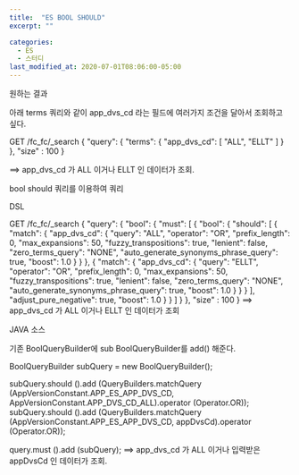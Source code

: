 ```yaml
---
title:  "ES BOOL SHOULD"
excerpt: ""

categories:
  - ES
  - 스터디
last_modified_at: 2020-07-01T08:06:00-05:00
---
```



원하는 결과


아래 terms 쿼리와 같이 app_dvs_cd 라는 필드에 여러가지 조건을 달아서 조회하고 싶다.

GET /fc_fc/_search
{ 
  "query": {
    "terms": {
      "app_dvs_cd": [
        "ALL",
        "ELLT"
      ]
    }
 }, "size" : 100
}

==> app_dvs_cd 가 ALL 이거나 ELLT 인 데이터가 조회.





bool should 쿼리를 이용하여 쿼리


DSL

GET /fc_fc/_search
{ 
  "query": {
    "bool": {
      "must": [
         {
           "bool": {
              "should": [
              {
                "match": {
                  "app_dvs_cd": {
                    "query": "ALL",
                    "operator": "OR",
                    "prefix_length": 0,
                    "max_expansions": 50,
                    "fuzzy_transpositions": true,
                    "lenient": false,
                    "zero_terms_query": "NONE",
                    "auto_generate_synonyms_phrase_query": true,
                    "boost": 1.0
                  }
                }
              },
              {
                "match": {
                  "app_dvs_cd": {
                    "query": "ELLT",
                    "operator": "OR",
                    "prefix_length": 0,
                    "max_expansions": 50,
                    "fuzzy_transpositions": true,
                    "lenient": false,
                    "zero_terms_query": "NONE",
                    "auto_generate_synonyms_phrase_query": true,
                    "boost": 1.0
                  }
                }
              }
            ],
            "adjust_pure_negative": true,
            "boost": 1.0
           }
         }
      ]
    }
 }, "size" : 100
}
==> app_dvs_cd 가 ALL 이거나 ELLT 인 데이터가 조회



JAVA 소스

기존 BoolQueryBuilder에 sub BoolQueryBuilder를 add() 해준다.

BoolQueryBuilder subQuery = new BoolQueryBuilder();
 
subQuery.should ().add (QueryBuilders.matchQuery (AppVersionConstant.APP_ES_APP_DVS_CD, AppVersionConstant.APP_DVS_CD_ALL).operator (Operator.OR));
subQuery.should ().add (QueryBuilders.matchQuery (AppVersionConstant.APP_ES_APP_DVS_CD, appDvsCd).operator (Operator.OR));
 
query.must ().add (subQuery);
==> app_dvs_cd 가 ALL 이거나 입력받은 appDvsCd 인 데이터가 조회.